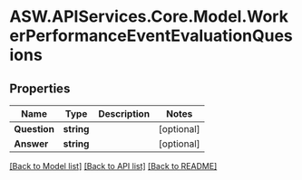
# ASW.APIServices.Core.Model.WorkerPerformanceEventEvaluationQuesions

## Properties

Name | Type | Description | Notes
------------ | ------------- | ------------- | -------------
**Question** | **string** |  | [optional] 
**Answer** | **string** |  | [optional] 

[[Back to Model list]](../README.md#documentation-for-models)
[[Back to API list]](../README.md#documentation-for-api-endpoints)
[[Back to README]](../README.md)

